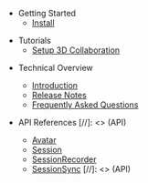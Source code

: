 - Getting Started
  * [Install](getting-started/install.md)
<!-- * [Test Your Browser](getting-started/test-your-browser.md) -->

- Tutorials
  * [Setup 3D Collaboration](tutorials/setup-3d-collaboration.md)

<!-- - How-To
* [Enable collaboration](how-to/enable-collab.md) -->
- Technical Overview
  - [Introduction](technical-overview/introduction.md)
  - [Release Notes](technical-overview/zea-collab-1.0.1.md)
  - [Frequently Asked Questions](FAQ)

- API References
[//]: <> (API)
  * [Avatar](api/Avatar)
  * [Session](api/Session)
  * [SessionRecorder](api/SessionRecorder)
  * [SessionSync](api/SessionSync)
[//]: <> (API)


